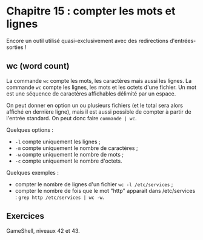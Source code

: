 # Chapitre 15 : compter les mots et lignes

Encore un outil utilisé quasi-exclusivement avec des redirections
d'entrées-sorties !

## wc (word count)

La commande `wc` compte les mots, les caractères mais aussi les lignes. 
La commande `wc` compte les lignes, les mots et les octets d'une fichier. Un
mot est une séquence de caractères affichables délimité par un espace.

On peut donner en option un ou plusieurs fichiers (et le total sera alors 
affiché en dernière ligne), mais il est aussi possible de compter à
partir de l'entrée standard. On peut donc faire `commande | wc`.

Quelques options :

* `-l` compte uniquement les lignes ;
* `-m` compte uniquement le nombre de caractères ;
* `-w` compte uniquement le nombre de mots ;
* `-c` compte uniquement le nombre d'octets.

Quelques exemples :

* compter le nombre de lignes d'un fichier `wc -l /etc/services` ;
* compter le nombre de fois que le mot "http" apparait dans /etc/services : `grep http /etc/services | wc -w`.

## Exercices

GameShell, niveaux 42 et 43.
